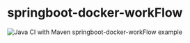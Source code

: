 # springboot-docker-workFlow

![Java CI with Maven](https://github.com/venkateswaran92/springboot-docker-workFlow/workflows/Java%20CI%20with%20Maven/badge.svg?branch=master)
springboot-docker-workFlow example
